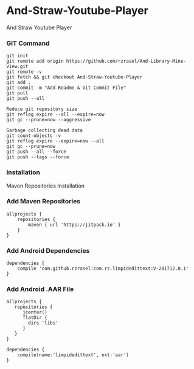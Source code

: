 # And-Straw-Youtube-Player
And Straw Youtube Player

### GIT Command
```git_command
git init
git remote add origin https://github.com/rzrasel/And-Library-Mine-View.git
git remote -v
git fetch && git checkout And-Straw-Youtube-Player
git add .
git commit -m "Add Readme & Git Commit File"
git pull
git push --all

Reduce git repository size
git reflog expire --all --expire=now
git gc --prune=now --aggressive

Garbage collecting dead data
git count-objects -v
git reflog expire --expire=now --all
git gc --prune=now
git push --all --force
git push --tags --force
```
### Installation
Maven Repositories Installation

### Add Maven Repositories
```maven_repositories
allprojects {
    repositories {
        maven { url 'https://jitpack.io' }
    }
}
```

### Add Android Dependencies
```android_dependencies
dependencies {
    compile 'com.github.rzrasel:com.rz.limpidedittext:V-201712.0.1'
}
```

### Add Android .AAR File
```android_repositories
allprojects {
   repositories {
      jcenter()
      flatDir {
        dirs 'libs'
      }
   }
}
```
```android_dependencies
dependencies {
    compile(name:'limpidedittext', ext:'aar')
}
```

